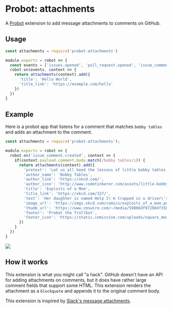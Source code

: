 # Probot: attachments

A [Probot](https://github.com/probot/probot) extension to add message attachments to comments on GitHub.

## Usage

```js
const attachments = require('probot-attachments')

module.exports = robot => {
  const events = ['issues.opened', 'pull_request.opened', 'issue_comment.created']
  robot.on(events, context => {
    return attachments(context).add({
      'title': 'Hello World',
      'title_link': 'https://example.com/hello'
    })
  })
}
```

## Example

Here is a probot app that listens for a comment that matches `bobby tables` and adds an attachment to the comment.

```js
const attachments = require('probot-attachments');

module.exports = robot => {
  robot.on('issue_comment.created', context => {
    if(context.payload.comment.body.match(/bobby tables/i)) {
      return attachments(context).add({
        'pretext': 'Let us all heed the lessons of little bobby tables:',
        'author_name': 'Bobby Tables',
        'author_link': 'https://xkcd.com/',
        'author_icon': 'http://www.codetinkerer.com/assets/little-bobby-tables.png',
        'title': 'Exploits of a Mom',
        'title_link': 'https://xkcd.com/327/',
        'text': 'Her daughter is named Help I\'m trapped in a driver\'s license factory.',
        'image_url': 'https://imgs.xkcd.com/comics/exploits_of_a_mom.png',
        'thumb_url': 'https://www.cmswire.com/~/media/59086df972604f35b46d0764cd0f1351.jpg',
        'footer': 'Probot the Trollbot',
        'footer_icon': 'https://static.comicvine.com/uploads/square_medium/8/84072/1561135-trollface.jpg',
      })
    }
  })
}
```

![](https://user-images.githubusercontent.com/173/32035934-25855d5e-b9e2-11e7-8294-58412fee915a.png)

## How it works

This extension is what you might call "a hack". GitHub doesn't have an API for adding attachments on comments, but it does have rather large comment fields that support some HTML. This extension renders the attachment as a `blockquote` and appends it to the original comment body.

This extension is inspired by [Slack's message attachments](https://api.slack.com/docs/message-attachments).
